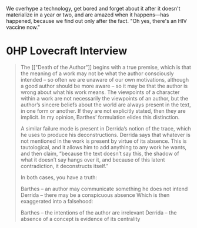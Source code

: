 We overhype a technology, get bored and forget about it after it doesn't materialize in a year or two, and are amazed when it happens—has happened, because we find out only after the fact. "Oh yes, there's an HIV vaccine now."

# 0HP Lovecraft Interview

> The [["Death of the Author"]] begins with a true premise, which is that the meaning of a work may not be what the author consciously intended – so often we are unaware of our own motivations, although a good author should be more aware – so it may be that the author is wrong about what his work means. The viewpoints of a character within a work are not necessarily the viewpoints of an author, but the author’s sincere beliefs about the world are always present in the text, in one form or another. If they are not explicitly stated, then they are implicit. In my opinion, Barthes’ formulation elides this distinction. 
> 
> A similar failure mode is present in Derrida’s notion of the trace, which he uses to produce his deconstructions. Derrida says that whatever is not mentioned in the work is present by virtue of its absence. This is tautological, and it allows him to add anything to any work he wants, and then claim, “because the text doesn’t say this, the shadow of what it doesn’t say hangs over it, and because of this latent contradiction, it deconstructs itself.” 
> 
> In both cases, you have a truth:
> 
> Barthes – an author may communicate something he does not intend
> Derrida – there may be a conspicuous absence
> Which is then exaggerated into a falsehood:
> 
> Barthes – the intentions of the author are irrelevant
> Derrida – the absence of a concept is evidence of its centrality
